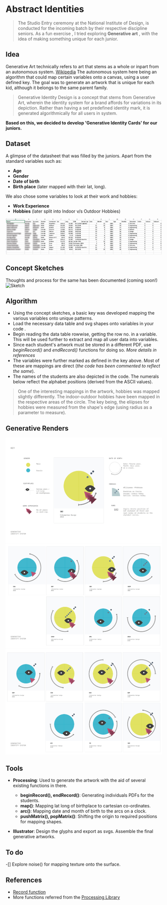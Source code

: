# Abstract Identities

> The Studio Entry ceremony at the National Institute of Design, is conducted for the incoming batch by their respective discipline seniors.  As a fun exercise , I tried exploring **Generative art** , with the idea of making something unique for each junior. 

## Idea

Generative Art technically refers to art that stems as a whole or inpart from an autonomous system. [Wikipedia](https://en.wikipedia.org/wiki/Generative_art) The autonomous system here being an algorithm that could map certain variables onto a canvas, using a user defined key. The goal was to generate an artwork that is unique for each kid, although it belongs to the same parent family.

> Generative Identity Design is a concept that stems from Generative Art, wherein the identity system for a brand affords for variations in its depiction. Rather than having a set predefined identity mark, it is generated algorithmically for all users in system.

**Based on this, we decided to develop 'Generative Identity Cards' for our juniors.**

## Dataset

A glimpse of the datasheet that was filled by the juniors. Apart from the standard variables such as:
- **Age**
- **Gender**
- **Date of birth**
- **Birth place** (later mapped with their lat, long).

We also chose some variables to look at their work and hobbies:
- **Work Experience**
- **Hobbies** (later split into Indoor v/s Outdoor Hobbies)

![Snapshot](https://github.com/IllusionInk/abstract_identities/blob/master/Assets/Dataset-02.jpg)

## Concept Sketches

Thoughts and process for the same has been documented (coming soon!)
![Sketch](https://github.com/IllusionInk/abstract_identities/blob/master/Assets/Sketches-01.jpg)

## Algorithm 

- Using the concept sketches, a basic key was developed mapping the various variables onto unique patterns.
- Load the necessary data table and svg shapes onto variables in your code .
- Begin reading the data table rowwise, getting the row no. in a variable. This will be used further to extract and map all user data into variables.
- Since each student's artwork must be stored in a different PDF, use *beginRecord()* and *endRecord()* functions for doing so. *More details in references* 
- The variables were further marked as defined in the key above. Most of these are mappings are direct (*the code has been commented to reflect the same*).
- The names of the students are also depicted in the code. The numerals below reflect the alphabet positions (derived from the ASCII values).

> One of the interesting mappings in the artwork, hobbies was mapped slightly differently. The indoor-outdoor hobbies have been mapped in the respective areas of the circle. 
The key being, the eliipses for hobbies were measured from the shape's edge (using radius as a parameter to measure).


## Generative Renders

![Final Key](https://github.com/IllusionInk/abstract_identities/blob/master/Assets/Viz_Key.jpg)
![digital_render_1](https://github.com/IllusionInk/abstract_identities/blob/master/Assets/Identity_Cards_1.jpg)
![digital_render_2](https://github.com/IllusionInk/abstract_identities/blob/master/Assets/Identity_Cards_2.jpg)

## Tools

- **Processing**: Used to generate the artwork with the aid of several existing functions in there.
    - **beginRecord(), endRecord()**: Generating individuals PDFs for the students.
    - **map()**: Mapping lat long of birthplace to cartesian co-ordinates.
    - **arc()**: Mapping date and month of birth to the arcs on a clock.
    - **pushMatrix(), popMatrix()**: Shifting the origin to required positions for mapping shapes.

- **Illustrator**: Design the glyphs and export as svgs. Assemble the final generative artworks.

## To do
-[] Explore noise() for mapping texture onto the surface.

## References

 - [Record function](https://processing.org/reference/beginRecord_.html)
 -  More functions referred from the [Processing Library](https://processing.org/reference/)

